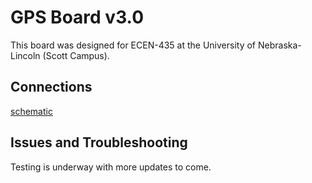 # GPS Board v3.0

This board was designed for ECEN-435 at the University of Nebraska-Lincoln (Scott Campus).

## Connections

[schematic](assets/sch.png)

## Issues and Troubleshooting
Testing is underway with more updates to come.
